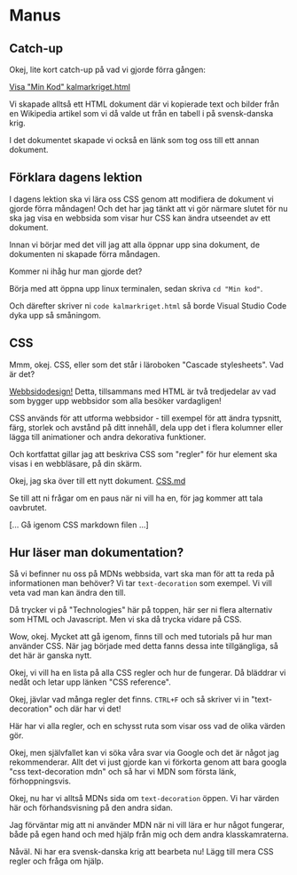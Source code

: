 # Manus

## Catch-up

Okej, lite kort catch-up på vad vi gjorde förra gången:

[Visa "Min Kod" kalmarkriget.html]()

Vi skapade alltså ett HTML dokument där vi kopierade text och bilder från en Wikipedia artikel som vi då valde ut från en tabell i på svensk-danska krig.

I det dokumentet skapade vi också en länk som tog oss till ett annan dokument.

## Förklara dagens lektion

I dagens lektion ska vi lära oss CSS genom att modifiera de dokument vi gjorde förra måndagen! Och det har jag tänkt att vi gör närmare slutet för nu ska jag visa en webbsida som visar hur CSS kan ändra utseendet av ett dokument.

Innan vi börjar med det vill jag att alla öppnar upp sina dokument, de dokumenten ni skapade förra måndagen.

Kommer ni ihåg hur man gjorde det?

Börja med att öppna upp linux terminalen, sedan
skriva `cd "Min kod"`.

Och därefter skriver ni `code kalmarkriget.html` så borde Visual Studio Code dyka upp så småningom.

## CSS

Mmm, okej. CSS, eller som det står i läroboken "Cascade stylesheets". Vad är det?

[Webbsidodesign!](https://developer.mozilla.org/en-US/docs/Web/CSS) Detta, tillsammans med HTML är två tredjedelar av vad som bygger upp webbsidor som alla besöker vardagligen!

CSS används för att utforma webbsidor - till exempel för att ändra typsnitt, färg, storlek och avstånd på ditt innehåll, dela upp det i flera kolumner eller lägga till animationer och andra dekorativa funktioner.

Och kortfattat gillar jag att beskriva CSS som "regler" för hur element ska visas i en webbläsare, på din skärm.

Okej, jag ska över till ett nytt dokument.
[CSS.md](CSS.md)

Se till att ni frågar om en paus när ni vill ha en, för jag kommer att tala oavbrutet.

[... Gå igenom CSS markdown filen ...]

## Hur läser man dokumentation?

Så vi befinner nu oss på MDNs webbsida, vart ska man för att ta reda på informationen man behöver? Vi tar `text-decoration` som exempel. Vi vill veta vad man kan ändra den till.

Då trycker vi på "Technologies" här på toppen, här ser ni flera alternativ som HTML och Javascript. Men vi ska då trycka vidare på CSS.

Wow, okej. Mycket att gå igenom, finns till och med tutorials på hur man använder CSS. När jag började med detta fanns dessa inte tillgängliga, så det här är ganska nytt.

Okej, vi vill ha en lista på alla CSS regler och hur de fungerar. Då bläddrar vi nedåt och letar upp länken "CSS reference".

Okej, jävlar vad många regler det finns. `CTRL+F` och så skriver vi in "text-decoration" och där har vi det!

Här har vi alla regler, och en schysst ruta som visar oss vad de olika värden gör.

Okej, men självfallet kan vi söka våra svar via Google och det är något jag rekommenderar. Allt det vi just gjorde kan vi förkorta genom att bara googla "css text-decoration mdn" och så har vi MDN som första länk, förhoppningsvis.

Okej, nu har vi alltså MDNs sida om `text-decoration` öppen. Vi har värden här och förhandsvisning på den andra sidan.

Jag förväntar mig att ni använder MDN när ni vill lära er hur något fungerar, både på egen hand och med hjälp från mig och dem andra klasskamraterna.

Nåväl. Ni har era svensk-danska krig att bearbeta nu! Lägg till mera CSS regler och fråga om hjälp.
